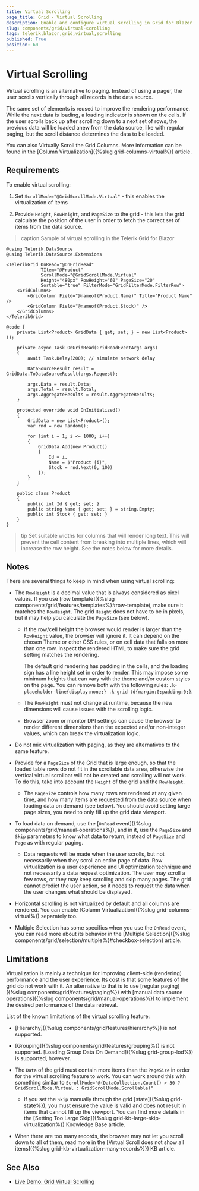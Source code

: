 ```yaml
---
title: Virtual Scrolling
page_title: Grid - Virtual Scrolling
description: Enable and configure virtual scrolling in Grid for Blazor.
slug: components/grid/virtual-scrolling
tags: telerik,blazor,grid,virtual,scrolling
published: True
position: 60
---
```


# Virtual Scrolling

Virtual scrolling is an alternative to paging. Instead of using a pager, the user scrolls vertically through all records in the data source.

The same set of elements is reused to improve the rendering performance. While the next data is loading, a loading indicator is shown on the cells. If the user scrolls back up after scrolling down to a next set of rows, the previous data will be loaded anew from the data source, like with regular paging, but the scroll distance determines the data to be loaded.

You can also Virtually Scroll the Grid Columns. More information can be found in the [Column Virtualization]({%slug grid-columns-virtual%}) article.

## Requirements

To enable virtual scrolling:

1. Set `ScrollMode="@GridScrollMode.Virtual"` - this enables the virtualization of items

2. Provide  `Height`, `RowHeight`, and `PageSize` to the grid - this lets the grid calculate the position of the user in order to fetch the correct set of items from the data source.

>caption Sample of virtual scrolling in the Telerik Grid for Blazor

````CSHTML
@using Telerik.DataSource
@using Telerik.DataSource.Extensions

<TelerikGrid OnRead="@OnGridRead"
             TItem="@Product"
             ScrollMode="@GridScrollMode.Virtual"
             Height="480px" RowHeight="60" PageSize="20"
             Sortable="true" FilterMode="GridFilterMode.FilterRow">
    <GridColumns>
        <GridColumn Field="@nameof(Product.Name)" Title="Product Name" />
        <GridColumn Field="@nameof(Product.Stock)" />
    </GridColumns>
</TelerikGrid>

@code {
    private List<Product> GridData { get; set; } = new List<Product>();

    private async Task OnGridRead(GridReadEventArgs args)
    {
        await Task.Delay(200); // simulate network delay

        DataSourceResult result = GridData.ToDataSourceResult(args.Request);

        args.Data = result.Data;
        args.Total = result.Total;
        args.AggregateResults = result.AggregateResults;
    }

    protected override void OnInitialized()
    {
        GridData = new List<Product>();
        var rnd = new Random();

        for (int i = 1; i <= 1000; i++)
        {
            GridData.Add(new Product()
            {
                Id = i,
                Name = $"Product {i}",
                Stock = rnd.Next(0, 100)
            });
        }
    }

    public class Product
    {
        public int Id { get; set; }
        public string Name { get; set; } = string.Empty;
        public int Stock { get; set; }
    }
}
````

>tip Set suitable widths for columns that will render long text. This will prevent the cell content from breaking into multiple lines, which will increase the row height. See the notes below for more details.

## Notes

There are several things to keep in mind when using virtual scrolling:

* The `RowHeight` is a decimal value that is always considered as pixel values. If you use [row template]({%slug components/grid/features/templates%}#row-template), make sure it matches the `RowHeight`. The grid `Height` does not have to be in pixels, but it may help you calculate the `PageSize` (see below).

    * If the row/cell height the browser would render is larger than the `RowHeight` value, the browser will ignore it. It can depend on the chosen Theme or other CSS rules, or on cell data that falls on more than one row. Inspect the rendered HTML to make sure the grid setting matches the rendering.

        The default grid rendering has padding in the cells, and the loading sign has a line height set in order to render. This may impose some minimum heights that can vary with the theme and/or custom styles on the page. You can remove both with the following rules: `.k-placeholder-line{display:none;} .k-grid td{margin:0;padding:0;}`.

    * The `RowHeight` must not change at runtime, because the new dimensions will cause issues with the scrolling logic.

    * Browser zoom or monitor DPI settings can cause the browser to render different dimensions than the expected and/or non-integer values, which can break the virtualization logic.

* Do not mix virtualization with paging, as they are alternatives to the same feature.

* Provide for a `PageSize` of the Grid that is large enough, so that the loaded table rows do not fit in the scrollable data area, otherwise the vertical virtual scrollbar will not be created and scrolling will not work. To do this, take into account the `Height` of the grid and the `RowHeight`.

    * The `PageSize` controls how many rows are rendered at any given time, and how many items are requested from the data source when loading data on demand (see below). You should avoid setting large page sizes, you need to only fill up the grid data viewport.

* To load data on demand, use the [`OnRead` event]({%slug components/grid/manual-operations%}), and in it, use the `PageSize` and `Skip` parameters to know what data to return, instead of `PageSize` and `Page` as with regular paging.

    * Data requests will be made when the user scrolls, but not necessarily when they scroll an entire page of data. Row virtualization is a user experience and UI optimization technique and not necessarily a data request optimization. The user may scroll a few rows, or they may keep scrolling and skip many pages. The grid cannot predict the user action, so it needs to request the data when the user changes what should be displayed.

* Horizontal scrolling is not virtualized by default and all columns are rendered. You can enable [Column Virtualization]({%slug grid-columns-virtual%}) separately too.

* Multiple Selection has some specifics when you use the `OnRead` event, you can read more about its behavior in the [Multiple Selection]({%slug components/grid/selection/multiple%}#checkbox-selection) article.

## Limitations

Virtualization is mainly a technique for improving client-side (rendering) performance and the user experience. Its cost is that some features of the grid do not work with it. An alternative to that is to use [regular paging]({%slug components/grid/features/paging%}) with [manual data source operations]({%slug components/grid/manual-operations%}) to implement the desired performance of the data retrieval.

List of the known limitations of the virtual scrolling feature:

* [Hierarchy]({%slug components/grid/features/hierarchy%}) is not supported.

* [Grouping]({%slug components/grid/features/grouping%}) is not supported. [Loading Group Data On Demand]({%slug grid-group-lod%}) is supported, however.

* The `Data` of the grid must contain more items than the `PageSize` in order for the virtual scrolling feature to work. You can work around this with something similar to `ScrollMode="@(DataCollection.Count() > 30 ? GridScrollMode.Virtual : GridScrollMode.Scrollable)"`

    * If you set the `Skip` manually through the grid [state]({%slug grid-state%}), you must ensure the value is valid and does not result in items that cannot fill up the viewport. You can find more details in the [Setting Too Large Skip]({%slug grid-kb-large-skip-virtualization%}) Knowledge Base article.

* When there are too many records, the browser may not let you scroll down to all of them, read more in the [Virtual Scroll does not show all items]({%slug grid-kb-virtualization-many-records%}) KB article.


## See Also

  * [Live Demo: Grid Virtual Scrolling](https://demos.telerik.com/blazor-ui/grid/virtual-scrolling)

